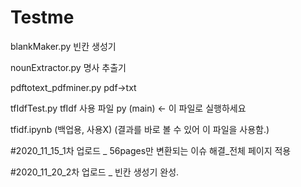 # Testme

blankMaker.py
빈칸 생성기

nounExtractor.py
명사 추출기

pdftotext_pdfminer.py
pdf->txt

tfIdfTest.py
tfIdf 사용 파일 py (main) <- 이 파일로 실행하세요

tfidf.ipynb
(백업용, 사용X) (결과를 바로 볼 수 있어 이 파일을 사용함.)

#2020_11_15_1차 업로드 _ 56pages만 변환되는 이슈 해결_전체 페이지 적용

#2020_11_20_2차 업로드 _ 빈칸 생성기 완성.

